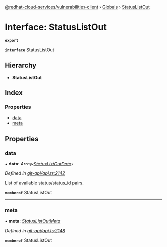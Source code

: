 [@redhat-cloud-services/vulnerabilities-client](../README.md) › [Globals](../globals.md) › [StatusListOut](statuslistout.md)

# Interface: StatusListOut

**`export`** 

**`interface`** StatusListOut

## Hierarchy

* **StatusListOut**

## Index

### Properties

* [data](statuslistout.md#data)
* [meta](statuslistout.md#meta)

## Properties

###  data

• **data**: *Array‹[StatusListOutData](statuslistoutdata.md)›*

*Defined in [git-api/api.ts:2142](https://github.com/RedHatInsights/javascript-clients/blob/master/packages/vulnerabilities/git-api/api.ts#L2142)*

List of available status/status_id pairs.

**`memberof`** StatusListOut

___

###  meta

• **meta**: *[StatusListOutMeta](statuslistoutmeta.md)*

*Defined in [git-api/api.ts:2148](https://github.com/RedHatInsights/javascript-clients/blob/master/packages/vulnerabilities/git-api/api.ts#L2148)*

**`memberof`** StatusListOut
